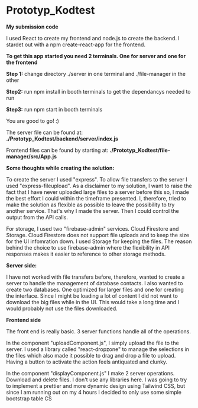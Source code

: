 # Prototyp_Kodtest
 **My submission code**

I used React to create my frontend and node.js to create the backend. I stardet out with a npm create-react-app for the frontend. 

**To get this app started you need 2 terminals. One for server and one for the frontend**

**Step 1:** change directory ./server in one terminal and ./file-manager in the other

**Step2:** run npm install in booth terminals to get the dependancys needed to run

**Step3:** run npm start in booth terminals 

You are good to go! :) 

The server file can be found at: **./Prototyp_Kodtest/backend/server/index.js**

Frontend files can be found by starting at: **./Prototyp_Kodtest/file-manager/src/App.js**



**Some thoughts while creating the solution:**

To create the server I used "express". To allow file transfers to the server I used "express-fileupload". 
As a disclaimer to my solution, I want to raise the fact that I have never uploaded large files to a server before this so, I made the best effort I could within the timeframe presented. 
I, therefore, tried to make the solution as flexible as possible to leave the possibility to try another service. 
That's why I made the server. Then I could control the output from the API calls. 

For storage, I used two "firebase-admin" services. Cloud Firestore and Storage. Cloud Firestore does not support file uploads and to keep the size for the UI infomration down. I used Storage for keeping the files. 
The reason behind the choice to use firebase-admin where the flexibility in API responses makes it easier to reference to other storage methods. 


**Server side:**

I have not worked with file transfers before, therefore, wanted to create a server to handle the management of database contacts. 
I also wanted to create two databases. One optimized for larger files and one for creating the interface. 
Since I might be loading a lot of content I did not want to download the big files while in the UI.
This would take a long time and I would probably not use the files downloaded. 


**Frontend side**

The front end is really basic. 3 server functions handle all of the operations. 

In the component "uploadComponent.js", I simply upload the file to the server. 
I used a library called "react-dropzone" to manage the selections in the files which also made it possible to drag and drop a file to upload. 
Having a button to activate the action feels antiquated and clunky. 

In the component "displayComponent.js" I make 2 server operations. Download and delete files. 
I don't use any libraries here. I was going to try to implement a prettier and more dynamic design using Tailwind CSS, but since I am running out on my 4 hours I decided to only use some simple bootstrap table CS




